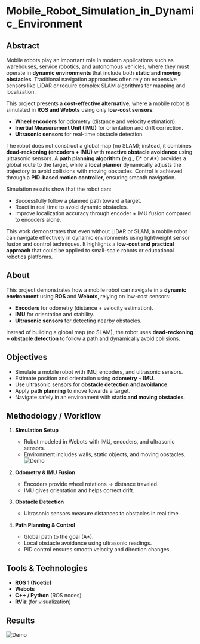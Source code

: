 # Mobile_Robot_Simulation_in_Dynamic_Environment


##  Abstract
Mobile robots play an important role in modern applications such as warehouses, service robotics, and autonomous vehicles, where they must operate in **dynamic environments** that include both **static and moving obstacles**. Traditional navigation approaches often rely on expensive sensors like LiDAR or require complex SLAM algorithms for mapping and localization.  

This project presents a **cost-effective alternative**, where a mobile robot is simulated in **ROS and Webots** using only **low-cost sensors**:  
- **Wheel encoders** for odometry (distance and velocity estimation).  
- **Inertial Measurement Unit (IMU)** for orientation and drift correction.  
- **Ultrasonic sensors** for real-time obstacle detection.  

The robot does not construct a global map (no SLAM); instead, it combines **dead-reckoning (encoders + IMU)** with **reactive obstacle avoidance** using ultrasonic sensors. A **path planning algorithm** (e.g., D* or A*) provides a global route to the target, while a **local planner** dynamically adjusts the trajectory to avoid collisions with moving obstacles. Control is achieved through a **PID-based motion controller**, ensuring smooth navigation.  

Simulation results show that the robot can:  
- Successfully follow a planned path toward a target.  
- React in real time to avoid dynamic obstacles.  
- Improve localization accuracy through encoder + IMU fusion compared to encoders alone.  

This work demonstrates that even without LiDAR or SLAM, a mobile robot can navigate effectively in dynamic environments using lightweight sensor fusion and control techniques. It highlights a **low-cost and practical approach** that could be applied to small-scale robots or educational robotics platforms.  


##  About
This project demonstrates how a mobile robot can navigate in a **dynamic environment** using **ROS** and **Webots**, relying on low-cost sensors:  
- **Encoders** for odometry (distance + velocity estimation).  
- **IMU** for orientation and stability.  
- **Ultrasonic sensors** for detecting nearby obstacles.  

Instead of building a global map (no SLAM), the robot uses **dead-reckoning + obstacle detection** to follow a path and dynamically avoid collisions.


##  Objectives
- Simulate a mobile robot with IMU, encoders, and ultrasonic sensors.  
- Estimate position and orientation using **odometry + IMU**.  
- Use ultrasonic sensors for **obstacle detection and avoidance**.  
- Apply **path planning** to move towards a target.  
- Navigate safely in an environment with **static and moving obstacles**.  


##  Methodology / Workflow
1. **Simulation Setup**  
   - Robot modeled in Webots with IMU, encoders, and ultrasonic sensors.  
   - Environment includes walls, static objects, and moving obstacles.
   ![Demo](dynamic%20environment.gif)

2. **Odometry & IMU Fusion**  
   - Encoders provide wheel rotations → distance traveled.  
   - IMU gives orientation and helps correct drift.  

3. **Obstacle Detection**  
   - Ultrasonic sensors measure distances to obstacles in real time.  

4. **Path Planning & Control**  
   - Global path to the goal (A*).  
   - Local obstacle avoidance using ultrasonic readings.  
   - PID control ensures smooth velocity and direction changes.  


##  Tools & Technologies
- **ROS 1 (Noetic)**  
- **Webots**  
- **C++ / Python** (ROS nodes)  
- **RViz** (for visualization)  


##  Results
![Demo](mobile%20robot%20in%20dynamic%20environment.gif)
